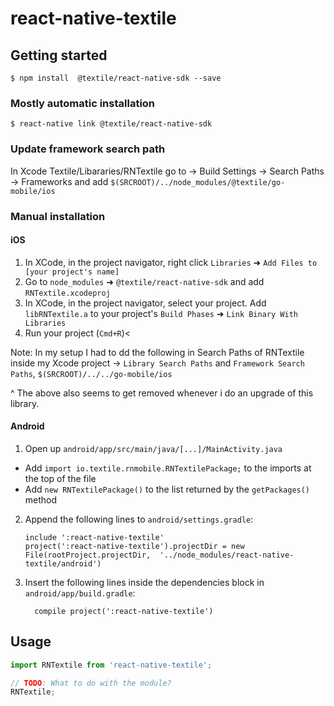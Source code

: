 
# react-native-textile

## Getting started

`$ npm install  @textile/react-native-sdk --save`

### Mostly automatic installation

`$ react-native link @textile/react-native-sdk`

### Update framework search path

In Xcode
Textile/Libararies/RNTextile go to -> Build Settings -> Search Paths -> Frameworks and add `$(SRCROOT)/../node_modules/@textile/go-mobile/ios`

### Manual installation


#### iOS

1. In XCode, in the project navigator, right click `Libraries` ➜ `Add Files to [your project's name]`
2. Go to `node_modules` ➜ `@textile/react-native-sdk` and add `RNTextile.xcodeproj`
3. In XCode, in the project navigator, select your project. Add `libRNTextile.a` to your project's `Build Phases` ➜ `Link Binary With Libraries`
4. Run your project (`Cmd+R`)<


Note: In my setup I had to dd the following in Search Paths of RNTextile inside my Xcode project -> `Library Search Paths` and `Framework Search Paths`, `$(SRCROOT)/../../go-mobile/ios`

^ The above also seems to get removed whenever i do an upgrade of this library.

#### Android

1. Open up `android/app/src/main/java/[...]/MainActivity.java`
  - Add `import io.textile.rnmobile.RNTextilePackage;` to the imports at the top of the file
  - Add `new RNTextilePackage()` to the list returned by the `getPackages()` method
2. Append the following lines to `android/settings.gradle`:
  	```
  	include ':react-native-textile'
  	project(':react-native-textile').projectDir = new File(rootProject.projectDir, 	'../node_modules/react-native-textile/android')
  	```
3. Insert the following lines inside the dependencies block in `android/app/build.gradle`:
  	```
      compile project(':react-native-textile')
  	```


## Usage
```javascript
import RNTextile from 'react-native-textile';

// TODO: What to do with the module?
RNTextile;
```
